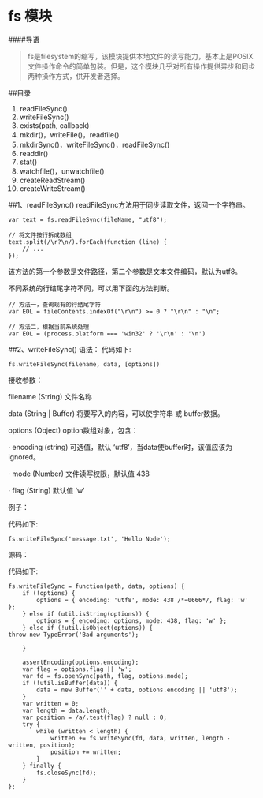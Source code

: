 # fs 模块
####导语
> fs是filesystem的缩写，该模块提供本地文件的读写能力，基本上是POSIX文件操作命令的简单包装。但是，这个模块几乎对所有操作提供异步和同步两种操作方式，供开发者选择。

##目录
1. readFileSync()
2. writeFileSync()
3. exists(path, callback)
4. mkdir()，writeFile()，readfile()
5. mkdirSync()，writeFileSync()，readFileSync()
6. readdir()
7. stat()
8. watchfile()，unwatchfile()
9. createReadStream()
10. createWriteStream()

##1、readFileSync()
readFileSync方法用于同步读取文件，返回一个字符串。

	var text = fs.readFileSync(fileName, "utf8");

	// 将文件按行拆成数组
	text.split(/\r?\n/).forEach(function (line) {
  		// ...
	});		

该方法的第一个参数是文件路径，第二个参数是文本文件编码，默认为utf8。

不同系统的行结尾字符不同，可以用下面的方法判断。


	// 方法一，查询现有的行结尾字符
	var EOL = fileContents.indexOf("\r\n") >= 0 ? "\r\n" : "\n";

	// 方法二，根据当前系统处理
	var EOL = (process.platform === 'win32' ? '\r\n' : '\n')

##2、writeFileSync()
语法：
代码如下:

	fs.writeFileSync(filename, data, [options])
	
接收参数：

filename      (String)            文件名称

data        (String | Buffer)    将要写入的内容，可以使字符串 或 buffer数据。

options        (Object)           option数组对象，包含：

· encoding   (string)            可选值，默认 ‘utf8′，当data使buffer时，该值应该为 ignored。

· mode         (Number)        文件读写权限，默认值 438

· flag            (String)            默认值 ‘w'

例子：

代码如下:

	fs.writeFileSync('message.txt', 'Hello Node');
	
源码：

代码如下:

	fs.writeFileSync = function(path, data, options) {
		if (!options) {
    		options = { encoding: 'utf8', mode: 438 /*=0666*/, flag: 'w' };
    	} else if (util.isString(options)) {
    		options = { encoding: options, mode: 438, flag: 'w' };
    	} else if (!util.isObject(options)) {
    throw new TypeError('Bad arguments');
    
    	}
    
    	assertEncoding(options.encoding);
    	var flag = options.flag || 'w';
    	var fd = fs.openSync(path, flag, options.mode);
    	if (!util.isBuffer(data)) {
    		data = new Buffer('' + data, options.encoding || 'utf8');
    	}
    	var written = 0;
    	var length = data.length;
    	var position = /a/.test(flag) ? null : 0;
    	try {
    		while (written < length) {
    			written += fs.writeSync(fd, data, written, length - written, position);
      			position += written;
    		}
    	} finally {
    		fs.closeSync(fd);
    	}
    };

